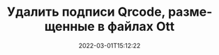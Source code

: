 ---
############################# Static ############################
layout: "auto-gen-signature"
date: 2022-03-01T15:12:22
draft: false
operation: Delete
signaturetype: Qrcode
fileformat: Ott
productName: .NET
lang: ru
productCode: net
otherformats: pdf doc docx docm dot dotm dotx odt ott rtf xls xlsx xlsm xlsb csv ods ots xltx xltm ppt pptx pps ppsx odp otp potx potm pptm ppsm
breadcrumb: Put Qrcode signature on Ott for C#

############################# Head ############################
head_title: "Удалите подписи Qrcode из Ott файлов с помощью C#"
head_description: "Удаление определенных подписей Qrcode из подписанных документов Ott можно легко выполнить с помощью короткого кода .NET."

############################# Header ############################
title: "Удалить подписи Qrcode, размещенные в файлах Ott"
description: "Удалите различные подписи Qrcode из Ott документов. Для удаления подписей Qrcode требуется простой код C#."
bg_image: "https://cms.admin.containerize.com/templates/aspose/App_Themes/V3/images/bg/header1.png"
bg_overlay: false
button:
    enable: true

############################# SubMenu ############################
submenu:
    enable: true

    left:
        img_alt: "GroupDocs.Signature for .NET"
        image: "https://cms.admin.containerize.com/templates/groupdocs/images/product-logos/90x90-noborder/groupdocs-signature-net.png"
        product: "GroupDocs.Signature"
        platform: ".NET"



############################# About ############################
about:
    enable: true
    title: "Получить информацию о возможностях API GroupDocs.Signature for .NET"
    content: |
        [GroupDocs.Signature for .NET](https://products.groupdocs.com/signature/net/) API предоставляет множество способов обработки ваших документов с помощью электронных подписей. Доступны цифровые подписи, такие как тексты, изображения, цифровые сертификаты, штрих-коды, QR-коды, штампы или метаданные. У клиентов есть возможность добавлять, удалять, обновлять, проверять или искать цифровые подписи в PDF-файлах, документах MS Word, книгах MS Excel, презентациях MS PowerPoint, файлах Adobe Photoshop и различных форматах изображений. Предусмотрено огромное количество полезных функций и настроек.
    

############################# Steps ############################
steps:
    enable: true
    title_left: "Как удалить подписи Qrcode из документа Ott"
    content_left: |
        [GroupDocs.Signature for .NET](https://products.groupdocs.com/signature/net/) предоставляет полезную функцию для очистки документов Ott от подписей Qrcode с помощью нескольких строк кода.
        
        * Во-первых, создайте путь передачи объекта Signature к вашему документу в качестве параметра конструктора.
        * Затем создайте соответствующий объект подписи и настройте его уникальный идентификатор.
        * После этого вызовите метод Delete, передав объект подписи, который необходимо удалить.
        * Наконец, обработайте результаты операции.

    title_right: "System Requirements"
    content_right: |
        GroupDocs.Signature for .NET поддерживаются на всех основных платформах и операционных системах. Перед выполнением приведенного ниже кода убедитесь, что в вашей системе установлены следующие предварительные компоненты.

        * Операционные системы: Microsoft Windows, Linux, MacOS
        * Среды разработки: Microsoft Visual Studio, Xamarin, MonoDevelop
        * Frameworks: .NET Framework, .NET Standard, .NET Core, Mono
        * Загрузите последнюю версию GroupDocs.Signature for .NET из [Nuget](https://www.nuget.org/packages/groupdocs.signature)
         
    code: |
        ```csharp    
                
        // Set up input Ott file
        string filePath = "input.ott";

        // Instantiate Signature for input file
        using (GroupDocs.Signature.Signature signature = new GroupDocs.Signature.Signature(filePath))
        {
                // Id of signature which is supposed to be deleted
                // such Id may be obtained as result of search operation
                string id = "eff64a14-dad9-47b0-88e5-2ee4e3604e71";

                // provide signature features to delete
                // set up particular signature id
                QrCodeSignature signatureToDelete = new QrCodeSignature(id);

                // delete signature
                bool deleteResult = signature.Delete(signatureToDelete);

                // process deletion result
                if (deleteResult)
                {
                    Console.WriteLine("Signature was deleted successfully!");
                }
        }
        ```

############################# Demos ############################
demos:
    enable: true
    title: "Подписание с помощью подписей Qrcode Live Demo"
    content: |
       Добавьте различные электронные подписи в файл Ott прямо сейчас, посетив веб-сайт [GroupDocs.Signature App](https://products.groupdocs.app/signature/family).          

############################# More Formats ############################
more_formats:
    enable: true
    title: "Удалите свои подписи Qrcode с помощью C#"
    content: |
        "Удаление электронных подписей, которые были добавлены к различным форматам документов. Удаляйте подписи быстро без дополнительного кода."
    format: 
       
       
back_to_top:
    enable: true
---
